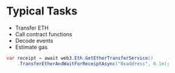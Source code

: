 # Typical Tasks

- Transfer ETH
- Call contract functions
- Decode events
- Estimate gas

```csharp
var receipt = await web3.Eth.GetEtherTransferService()
    .TransferEtherAndWaitForReceiptAsync("0xaddress", 0.1m);
```
